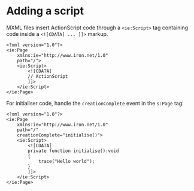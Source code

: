 # Adding a script

MXML files insert ActionScript code through a `<ie:Script>` tag containing code inside a `<![CDATA[ ... ]]>` markup.

```mxml
<?xml version="1.0"?>
<ie:Page
    xmlns:ie="http://www.iron.net/1.0"
    path="/">
    <ie:Script>
        <![CDATA[
        // ActionScript
        ]]>
    </ie:Script>
</ie:Page>
```

For initialiser code, handle the `creationComplete` event in the `s:Page` tag:

```mxml
<?xml version="1.0"?>
<ie:Page
    xmlns:ie="http://www.iron.net/1.0"
    path="/"
    creationComplete="initialise()">
    <ie:Script>
        <![CDATA[
        private function initialise():void
        {
            trace("Hello world");
        }
        ]]>
    </ie:Script>
</ie:Page>
```